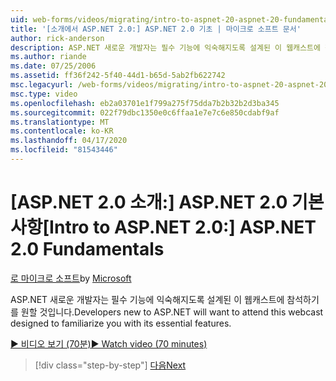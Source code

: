 ```yaml
---
uid: web-forms/videos/migrating/intro-to-aspnet-20-aspnet-20-fundamentals
title: '[소개에서 ASP.NET 2.0:] ASP.NET 2.0 기초 | 마이크로 소프트 문서'
author: rick-anderson
description: ASP.NET 새로운 개발자는 필수 기능에 익숙해지도록 설계된 이 웹캐스트에 참석하기를 원할 것입니다.
ms.author: riande
ms.date: 07/25/2006
ms.assetid: ff36f242-5f40-44d1-b65d-5ab2fb622742
msc.legacyurl: /web-forms/videos/migrating/intro-to-aspnet-20-aspnet-20-fundamentals
msc.type: video
ms.openlocfilehash: eb2a03701e1f799a275f75dda7b2b32b2d3ba345
ms.sourcegitcommit: 022f79dbc1350e0c6ffaa1e7e7c6e850cdabf9af
ms.translationtype: MT
ms.contentlocale: ko-KR
ms.lasthandoff: 04/17/2020
ms.locfileid: "81543446"
---
```

# <a name="intro-to-aspnet-20-aspnet-20-fundamentals"></a><span data-ttu-id="0da6b-103">[ASP.NET 2.0 소개:] ASP.NET 2.0 기본 사항</span><span class="sxs-lookup"><span data-stu-id="0da6b-103">[Intro to ASP.NET 2.0:] ASP.NET 2.0 Fundamentals</span></span>

<span data-ttu-id="0da6b-104">[로 마이크로 소프트](https://github.com/microsoft)</span><span class="sxs-lookup"><span data-stu-id="0da6b-104">by [Microsoft](https://github.com/microsoft)</span></span>

<span data-ttu-id="0da6b-105">ASP.NET 새로운 개발자는 필수 기능에 익숙해지도록 설계된 이 웹캐스트에 참석하기를 원할 것입니다.</span><span class="sxs-lookup"><span data-stu-id="0da6b-105">Developers new to ASP.NET will want to attend this webcast designed to familiarize you with its essential features.</span></span>

[<span data-ttu-id="0da6b-106">&#9654; 비디오 보기 (70분)</span><span class="sxs-lookup"><span data-stu-id="0da6b-106">&#9654; Watch video (70 minutes)</span></span>](https://channel9.msdn.com/Blogs/ASP-NET-Site-Videos/intro-to-aspnet-20-aspnet-20-fundamentals)

> [!div class="step-by-step"]
> [<span data-ttu-id="0da6b-107">다음</span><span class="sxs-lookup"><span data-stu-id="0da6b-107">Next</span></span>](intro-to-aspnet-20-user-interface-elements.md)
